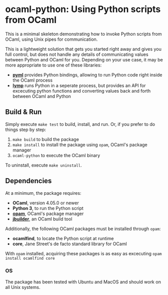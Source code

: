 # ocaml-python: Using Python scripts from OCaml

This is a minimal skeleton demonstrating how to invoke Python scripts from OCaml, using Unix pipes for communication.

This is a lightweight solution that gets you started right away and gives you full control, but does not handle any details of communicating values between Python and OCaml for you. Depending on your use case, it may be more appropriate to use one of these libraries:
* **[pyml](http://pyml.gforge.inria.fr/)** provides Python bindings, allowing to run Python code right inside the OCaml process
* **[lymp](https://github.com/dbousque/lymp)** runs Python in a seperate process, but provides an API for excecuting python functions and converting values back and forth between OCaml and Python

## Build & Run
Simply execute `make test` to build, install, and run. Or, if you prefer to do things step by step:
1. `make build` to build the package
2. `make install` to install the package using `opam`, OCaml's package manager
3. `ocaml-python` to execute the OCaml binary

To uninstall, execute `make uninstall`.

## Dependencies
At a minimum, the package requires:
* **OCaml**, version 4.05.0 or newer
* **Python 3**, to run the Python script
* **[opam](https://opam.ocaml.org/)**, OCaml's package manager
* **[jbuilder](https://github.com/janestreet/jbuilder)**, an OCaml build tool

Additionally, the following OCaml packages must be installed through `opam`:
* **ocamlfind**, to locate the Python script at runtime
* **core**, Jane Street's de facto standard library for OCaml

With `opam` installed, acquiring these packages is as easy as excecuting `opam install ocamlfind core` 

### OS
The package has been tested with Ubuntu and MacOS and should work on all Unix systems.
